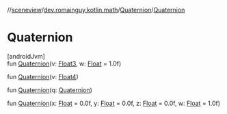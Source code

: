 //[sceneview](../../../index.md)/[dev.romainguy.kotlin.math](../index.md)/[Quaternion](index.md)/[Quaternion](-quaternion.md)

# Quaternion

[androidJvm]\
fun [Quaternion](-quaternion.md)(v: [Float3](../-float3/index.md), w: [Float](https://kotlinlang.org/api/latest/jvm/stdlib/kotlin/-float/index.html) = 1.0f)

fun [Quaternion](-quaternion.md)(v: [Float4](../-float4/index.md))

fun [Quaternion](-quaternion.md)(q: [Quaternion](index.md))

fun [Quaternion](-quaternion.md)(x: [Float](https://kotlinlang.org/api/latest/jvm/stdlib/kotlin/-float/index.html) = 0.0f, y: [Float](https://kotlinlang.org/api/latest/jvm/stdlib/kotlin/-float/index.html) = 0.0f, z: [Float](https://kotlinlang.org/api/latest/jvm/stdlib/kotlin/-float/index.html) = 0.0f, w: [Float](https://kotlinlang.org/api/latest/jvm/stdlib/kotlin/-float/index.html) = 1.0f)

